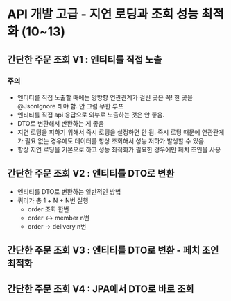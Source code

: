 # API 개발 고급 - 지연 로딩과 조회 성능 최적화 (10~13)

## 간단한 주문 조회 V1 : 엔티티를 직접 노출
### 주의
- 엔티티를 직접 노출할 때에는 양방향 연관관계가 걸린 곳은 꼭! 한 곳을 @JsonIgnore 해야 함. 안 그럼 무한 루프
- 엔티티를 직접 api 응답으로 외부로 노출하는 것은 안 좋음.
- DTO로 변환해서 반환하는 게 좋음
- 지연 로딩을 피하기 위해서 즉시 로딩을 설정하면 안 됨. 즉시 로딩 때문에 연관관계가 필요 없는 경우에도 데이터를 항상 조회해서
성능 저하가 발생할 수 있음.
- 항상 지연 로딩을 기본으로 하고 성능 최적화가 필요한 경우에만 페치 조인을 사용  

## 간단한 주문 조회 V2 : 엔티티를 DTO로 변환
- 엔티티를 DTO로 변환하는 일반적인 방법
- 쿼리가 총 1 + N + N번 실행
    - order 조회 한번
    - order <-> member n번
    - order -> delivery n번
    

## 간단한 주문 조회 V3 : 엔티티를 DTO로 변환 - 페치 조인 최적화

## 간단한 주문 조회 V4 : JPA에서 DTO로 바로 조회